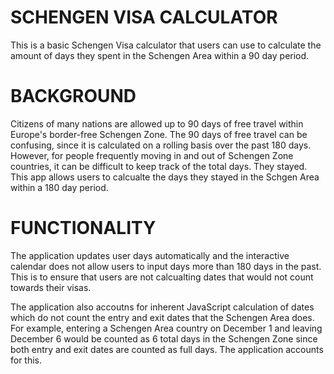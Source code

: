 # SCHENGEN VISA CALCULATOR

This is a basic Schengen Visa calculator that users can use to calculate the amount of days they spent in the Schengen Area within a 90 day period. 

# BACKGROUND 

Citizens of many nations are allowed up to 90 days of free travel within Europe's border-free Schengen Zone. The 90 days of free travel can be confusing, since it is calculated on a rolling basis over the past 180 days. However, for people frequently moving in and out of Schengen Zone countries, it can be difficult to keep track of the total days. They stayed. This app allows users to calcualte the days they stayed in the Schgen Area within a 180 day period.

# FUNCTIONALITY 

The application updates user days automatically and the interactive calendar does not allow users to input days more than 180 days in the past. This is to ensure that users are not calcualting dates that would not count towards their visas.

The application also accoutns for inherent JavaScript calculation of dates which do not count the entry and exit dates that the Schengen Area does. For example, entering a Schengen Area country on December 1 and leaving December 6 would be counted as 6 total days in the Schengen Zone since both entry and exit dates are counted as full days. The application accounts for this. 
